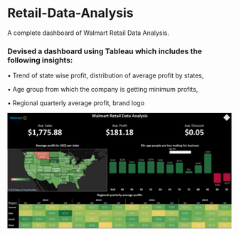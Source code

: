 # Retail-Data-Analysis
A complete dashboard of Walmart Retail Data Analysis.

### Devised a dashboard using Tableau which includes the following insights:
• Trend of state wise profit, distribution of average profit by states,

• Age group from which the company is getting minimum profits,

• Regional quarterly average profit, brand logo

![Complete dashboard analysis](https://github.com/CosmicRishi/Retail-Data-Analysis/blob/main/dashboard.png)
